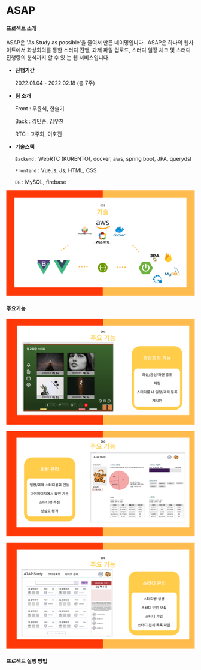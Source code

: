 # ASAP

#### 프로젝트 소개

ASAP은 'As Study as possible'을 줄여서 만든 네이밍입니다.
​	ASAP은 하나의 웹사이트에서 화상희의를 통한 스터디 진행, 과제 파일 업로드, 스터디 일정 체크 및 스터디 진행량의 분석까지 할 수 있	는 웹 서비스입니다.

- **진행기간**

  2022.01.04 - 2022.02.18 (총 7주)

- **팀 소개**

  Front : 우윤석, 한슬기

  Back : 김민준, 김우찬

  RTC : 고주희, 이호진

- **기술스택**

  `Backend` : WebRTC (KURENTO), docker, aws, spring boot, JPA, querydsl

  `Frontend` : Vue.js, Js, HTML, CSS

  `DB` : MySQL, firebase

![기술스택](README.assets/기술스택.PNG)



#### 주요기능

![주요기능1](README.assets/주요기능1.PNG)



![주요기능2](README.assets/주요기능2.PNG)



![주요기능3](README.assets/주요기능3.PNG)



#### 프로젝트 실행 방법

